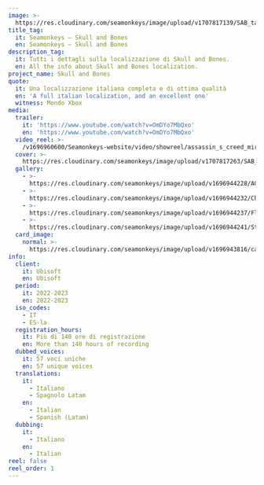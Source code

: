 ```yaml
---
image: >-
  https://res.cloudinary.com/seamonkeys/image/upload/v1707817139/SAB_tag_image_qspsps.jpg
title_tag:
  it: Seamonkeys – Skull and Bones
  en: Seamonkeys – Skull and Bones
description_tag:
  it: Tutti i dettagli sulla localizzazione di Skull and Bones.
  en: All the info about Skull and Bones localization.
project_name: Skull and Bones
quote:
  it: Una localizzazione italiana completa e di ottima qualità
  en: 'A full italian localization, and an excellent one'
  witness: Mondo Xbox
media:
  trailer:
    it: 'https://www.youtube.com/watch?v=OmDYo7MbQxo'
    en: 'https://www.youtube.com/watch?v=OmDYo7MbQxo'
  video_reel: >-
    /v1696960600/Seamonkeys-website/video/showreel/assassin_s_creed_mirage_fdul4m.mp4
  cover: >-
    https://res.cloudinary.com/seamonkeys/image/upload/v1707817263/SAB_cover_jl3hk1.jpg
  gallery:
    - >-
      https://res.cloudinary.com/seamonkeys/image/upload/v1696944228/ACM_Screenshot1_120623_0815PMCEST_hbuqjq.jpg
    - >-
      https://res.cloudinary.com/seamonkeys/image/upload/v1696944232/Chocking_Smoke_Bomb_GOLD_RGB_vx4qfr.jpg
    - >-
      https://res.cloudinary.com/seamonkeys/image/upload/v1696944237/Flamethrower_Fight_GOLD_RGB_vsqtc8.jpg
    - >-
      https://res.cloudinary.com/seamonkeys/image/upload/v1696944241/Stealth_Throwing_Knives_GOLD_RGB_au3rue.jpg
  card_image:
    normal: >-
      https://res.cloudinary.com/seamonkeys/image/upload/v1696943816/card-portfolio_ccnefp.jpg
info:
  client:
    it: Ubisoft
    en: Ubisoft
  period:
    it: 2022-2023
    en: 2022-2023
  iso_codes:
    - IT
    - ES-la
  registration_hours:
    it: Più di 140 ore di registrazione
    en: More than 140 hours of recording
  dubbed_voices:
    it: 57 voci uniche
    en: 57 unique voices
  translations:
    it:
      - Italiano
      - Spagnolo Latam
    en:
      - Italian
      - Spanish (Latam)
  dubbing:
    it:
      - Italiano
    en:
      - Italian
reel: false
reel_order: 1
---
```


